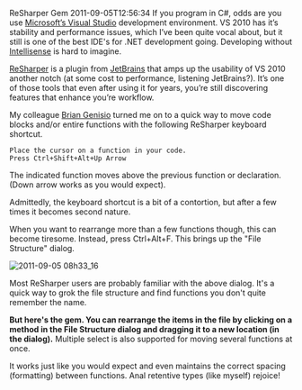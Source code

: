 ReSharper Gem
2011-09-05T12:56:34
If you program in C#, odds are you use [Microsoft’s Visual Studio](http://www.microsoft.com/visualstudio/en-us) development environment. VS 2010 has it’s stability and performance issues, which I’ve been quite vocal about, but it still is one of the best IDE's for .NET development going. Developing without [Intellisense](http://en.wikipedia.org/wiki/Intellisense) is hard to imagine.

[ReSharper](http://www.jetbrains.com/resharper/) is a plugin from [JetBrains](http://www.jetbrains.com/index.html) that amps up the usability of VS 2010 another notch (at some cost to performance, listening JetBrains?). It’s one of those tools that even after using it for years, you’re still discovering features that enhance you’re workflow. 

My colleague [Brian Genisio](http://houseofbilz.com/) turned me on to a quick way to move code blocks and/or entire functions with the following ReSharper keyboard shortcut.
    
      
    Place the cursor on a function in your code.  
    Press Ctrl+Shift+Alt+Up Arrow

  


The indicated function moves above the previous function or declaration. (Down arrow works as you would expect).

Admittedly, the keyboard shortcut is a bit of a contortion, but after a few times it becomes second nature.

When you want to rearrange more than a few functions though, this can become tiresome. Instead, press Ctrl+Alt+F. This brings up the "File Structure" dialog.

![2011-09-05 08h33_16](/cdn/images/blog/Resharper-Gems_6EFD/2011-09-05-08h33_16.png)

Most ReSharper users are probably familiar with the above dialog. It's a quick way to grok the file structure and find functions you don't quite remember the name.

**But here's the gem. You can rearrange the items in the file by clicking on a method in the File Structure dialog and dragging it to a new location (in the dialog).** Multiple select is also supported for moving several functions at once.

It works just like you would expect and even maintains the correct spacing (formatting) between functions. Anal retentive types (like myself) rejoice! 
